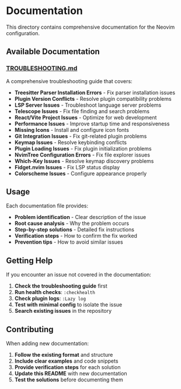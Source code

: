 # Documentation

This directory contains comprehensive documentation for the Neovim configuration.

## Available Documentation

### [TROUBLESHOOTING.md](TROUBLESHOOTING.md)

A comprehensive troubleshooting guide that covers:

- **Treesitter Parser Installation Errors** - Fix parser installation issues
- **Plugin Version Conflicts** - Resolve plugin compatibility problems
- **LSP Server Issues** - Troubleshoot language server problems
- **Telescope Issues** - Fix file finding and search problems
- **React/Vite Project Issues** - Optimize for web development
- **Performance Issues** - Improve startup time and responsiveness
- **Missing Icons** - Install and configure icon fonts
- **Git Integration Issues** - Fix git-related plugin problems
- **Keymap Issues** - Resolve keybinding conflicts
- **Plugin Loading Issues** - Fix plugin initialization problems
- **NvimTree Configuration Errors** - Fix file explorer issues
- **Which-Key Issues** - Resolve keymap discovery problems
- **Fidget.nvim Issues** - Fix LSP status display
- **Colorscheme Issues** - Configure appearance properly

## Usage

Each documentation file provides:

- **Problem identification** - Clear description of the issue
- **Root cause analysis** - Why the problem occurs
- **Step-by-step solutions** - Detailed fix instructions
- **Verification steps** - How to confirm the fix worked
- **Prevention tips** - How to avoid similar issues

## Getting Help

If you encounter an issue not covered in the documentation:

1. **Check the troubleshooting guide** first
2. **Run health checks**: `:checkhealth`
3. **Check plugin logs**: `:Lazy log`
4. **Test with minimal config** to isolate the issue
5. **Search existing issues** in the repository

## Contributing

When adding new documentation:

1. **Follow the existing format** and structure
2. **Include clear examples** and code snippets
3. **Provide verification steps** for each solution
4. **Update this README** with new documentation
5. **Test the solutions** before documenting them 